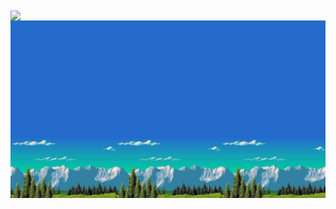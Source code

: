 <a href="https://github.com/fridtjofaugust/github-readme-stats">
  <img align="center" src="https://github-readme-stats.vercel.app/api?username=fridtjofaugust&show_icons=true&theme=codeSTACKr&hide=issues,prs" />
</a>
<!-- <a href="https://github.com/fridtjofaugust/github-readme-stats">
  <img align="center" src="https://github-readme-stats.vercel.app/api/top-langs/?username=fridtjofaugust&layout=compact" />
</a> -->


  
<!-- <div align="center"> -->
<img align="center" width="1000" src="https://github.com/fridtjofaugust/fridtjofaugust/blob/main/Pictures/r.jpg" alt="Awesome Badge"/>
